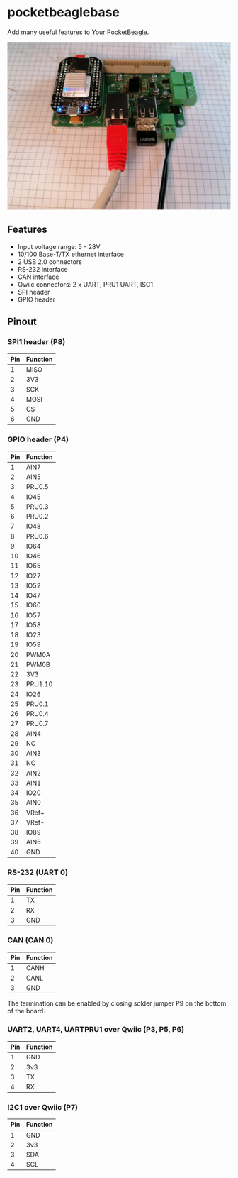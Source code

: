 # pocketbeaglebase

Add many useful features to Your PocketBeagle.

![pocketbeaglebase in use](/docs/images/setup.jpg)

## Features

* Input voltage range: 5 - 28V
* 10/100 Base-T/TX ethernet interface
* 2 USB 2.0 connectors
* RS-232 interface
* CAN interface
* Qwiic connectors: 2 x UART, PRU1 UART, ISC1
* SPI header
* GPIO header

## Pinout

### SPI1 header (P8)

| Pin | Function |
|-----|----------|
| 1 | MISO |
| 2 | 3V3 |
| 3 | SCK |
| 4 | MOSI |
| 5 | CS |
| 6 | GND |


### GPIO header (P4)

| Pin | Function |
|-----|----------|
| 1 | AIN7 |
| 2 | AIN5 |
| 3 | PRU0.5 |
| 4 | IO45 |
| 5 | PRU0.3 |
| 6 | PRU0.2 |
| 7 | IO48 |
| 8 | PRU0.6 |
| 9 | IO64 |
| 10 | IO46 |
| 11 | IO65 |
| 12 | IO27 |
| 13 | IO52 |
| 14 | IO47 |
| 15 | IO60 |
| 16 | IO57 |
| 17 | IO58 |
| 18 | IO23 |
| 19 | IO59 |
| 20 | PWM0A |
| 21 | PWM0B |
| 22 | 3V3 |
| 23 | PRU1.10 |
| 24 | IO26 |
| 25 | PRU0.1 |
| 26 | PRU0.4 |
| 27 | PRU0.7 |
| 28 | AIN4 |
| 29 | NC |
| 30 | AIN3 |
| 31 | NC |
| 32 | AIN2 |
| 33 | AIN1 |
| 34 | IO20 |
| 35 | AIN0 | 
| 36 | VRef+ |
| 37 | VRef- |
| 38 | IO89 |
| 39 | AIN6 |
| 40 | GND |

### RS-232 (UART 0)

| Pin | Function |
|-----|----------|
| 1 | TX |
| 2 | RX |
| 3 | GND |

### CAN (CAN 0)

| Pin | Function |
|-----|----------|
| 1 | CANH |
| 2 | CANL |
| 3 | GND |

The termination can be enabled by closing solder jumper P9 on the bottom of the board.

### UART2, UART4, UARTPRU1 over Qwiic (P3, P5, P6)

| Pin | Function |
|-----|----------|
| 1 | GND |
| 2 | 3v3 |
| 3 | TX |
| 4 | RX |

### I2C1 over Qwiic (P7)

| Pin | Function |
|-----|----------|
| 1 | GND |
| 2 | 3v3 |
| 3 | SDA |
| 4 | SCL |
